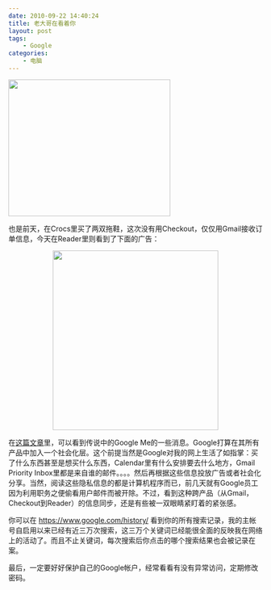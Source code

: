 ```yaml
---
date: 2010-09-22 14:40:24
title: 老大哥在看着你
layout: post
tags:
    - Google
categories:
    - 电脑
---
```

<img class="aligncenter" title="googleAD" src="http://lh3.ggpht.com/_JkjZvHYNoXw/TJzU67VT2CI/AAAAAAABGD0/PgdV95W698Q/s800/Screen%20shot%202010-09-24%20at%2012.40.52%20PM.png" alt="" width="321" height="271" />

也是前天，在Crocs里买了两双拖鞋，这次没有用Checkout，仅仅用Gmail接收订单信息，今天在Reader里则看到了下面的广告：
<p style="text-align:center;"><img class="aligncenter" title="googleAD" src="http://lh4.ggpht.com/_JkjZvHYNoXw/TJzVWIA7CeI/AAAAAAABGD8/WdOSz4MmKDw/s800/Screen-shot-2010-09-22-at-2.08.00-PM.png" alt="" width="328" height="356" /></p>
<a href="http://pic.ztpala.com/wp-content/uploads/2010/09/Screen-shot-2010-09-22-at-2.08.00-PM.png"></a>在<a href="http://techcrunch.com/2010/09/16/details-on-the-google-social-layer-emerge/" target="_blank">这篇文章</a>里，可以看到传说中的Google Me的一些消息。Google打算在其所有产品中加入一个社会化层。这个前提当然是Google对我的网上生活了如指掌：买了什么东西甚至是想买什么东西，Calendar里有什么安排要去什么地方，Gmail Priority Inbox里都是来自谁的邮件。。。。然后再根据这些信息投放广告或者社会化分享。当然，阅读这些隐私信息的都是计算机程序而已，前几天就有Google员工因为利用职务之便偷看用户邮件而被开除。不过，看到这种跨产品（从Gmail，Checkout到Reader）的信息同步，还是有些被一双眼睛紧盯着的紧张感。

你可以在 https://www.google.com/history/ 看到你的所有搜索记录，我的主帐号自启用以来已经有近三万次搜索，这三万个关键词已经能很全面的反映我在网络上的活动了。而且不止关键词，每次搜索后你点击的哪个搜索结果也会被记录在案。

最后，一定要好好保护自己的Google帐户，经常看看有没有异常访问，定期修改密码。
